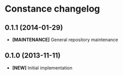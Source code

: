 # Constance changelog

## 0.1.1 (2014-01-29)

- **[MAINTENANCE]** General repository maintenance

## 0.1.0 (2013-11-11)

- **[NEW]** Initial implementation
